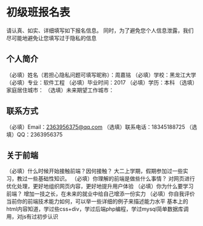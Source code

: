 # 初级班报名表

请认真、如实、详细填写如下报名信息。
同时，为了避免您个人信息泄露，我们尽可能地避免让您填写过于隐私的信息

## 个人简介

（必填）姓名（若担心隐私问题可填写昵称）：周嘉铭
（必填）学校：黑龙江大学
（必填）专业：软件工程
（必填）毕业时间：2017
（必填）学历：本科
（选填）家庭居住城市：
（选填）未来期望工作城市：

## 联系方式

（必填）Email：2363956375@qq.com
（选填）联系电话：18345188725
（选填）QQ：2363956375

## 关于前端

（必填）什么时候开始接触前端？因何接触？
大二上学期，假期参加过一些实习，教过一些基础性知识。
（必填）你理解的前端是做些什么事情？
对网页进行优化处理，更好地组织网页内容，更好地提升用户体验
（必填）你为什么要学习前端？
增加一技之长，在未来的就业中给自己增添一份实力
（必填）你自我评价当前你的前端技术能力如何，可以举一些详细的例子来描述能力水平
基本上的html内容知道，学过些css+div，学过后端php编程，学过mysql简单数据库调用，对js有过初步认识
